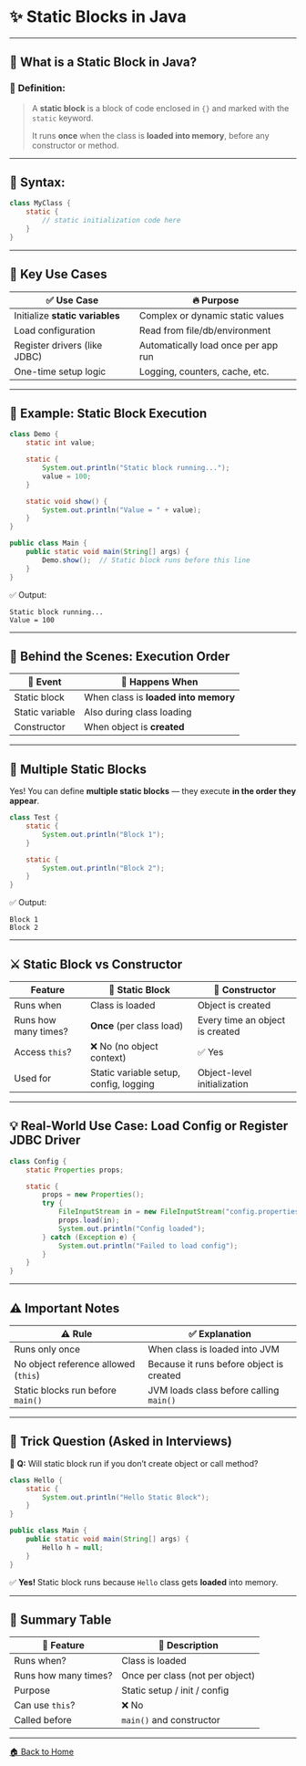 # ✨ Static Blocks in Java

---

## 🧠 What is a Static Block in Java?

### 📌 **Definition:**

> A **static block** is a block of code enclosed in `{}` and marked with the `static` keyword.
> 
> It runs **once** when the class is **loaded into memory**, before any constructor or method.

---

## 🔧 Syntax:

```java
class MyClass {
    static {
        // static initialization code here
    }
}
```

---

## 🎯 Key Use Cases

| ✅ Use Case                      | 🔥 Purpose                          |
| ------------------------------- | ----------------------------------- |
| Initialize **static variables** | Complex or dynamic static values    |
| Load configuration              | Read from file/db/environment       |
| Register drivers (like JDBC)    | Automatically load once per app run |
| One-time setup logic            | Logging, counters, cache, etc.      |

---

## 🔧 Example: Static Block Execution

```java
class Demo {
    static int value;

    static {
        System.out.println("Static block running...");
        value = 100;
    }

    static void show() {
        System.out.println("Value = " + value);
    }
}
```

```java
public class Main {
    public static void main(String[] args) {
        Demo.show();  // Static block runs before this line
    }
}
```

✅ Output:

```
Static block running...
Value = 100
```

---

## 🧠 Behind the Scenes: Execution Order

| 🚀 Event        | 🧠 Happens When                      |
| --------------- | ------------------------------------ |
| Static block    | When class is **loaded into memory** |
| Static variable | Also during class loading            |
| Constructor     | When object is **created**           |

---

## 🔁 Multiple Static Blocks

Yes! You can define **multiple static blocks** — they execute **in the order they appear**.

```java
class Test {
    static {
        System.out.println("Block 1");
    }

    static {
        System.out.println("Block 2");
    }
}
```

✅ Output:

```
Block 1  
Block 2
```

---

## ⚔️ Static Block vs Constructor

| Feature              | 🔷 Static Block                        | 🔶 Constructor                  |
| -------------------- | -------------------------------------- | ------------------------------- |
| Runs when            | Class is loaded                        | Object is created               |
| Runs how many times? | **Once** (per class load)              | Every time an object is created |
| Access `this`?       | ❌ No (no object context)               | ✅ Yes                           |
| Used for             | Static variable setup, config, logging | Object-level initialization     |

---

## 💡 Real-World Use Case: Load Config or Register JDBC Driver

```java
class Config {
    static Properties props;

    static {
        props = new Properties();
        try {
            FileInputStream in = new FileInputStream("config.properties");
            props.load(in);
            System.out.println("Config loaded");
        } catch (Exception e) {
            System.out.println("Failed to load config");
        }
    }
}
```

---

## ⚠️ Important Notes

| ⚠️ Rule                              | ✅ Explanation                            |
| ------------------------------------ | ---------------------------------------- |
| Runs only once                       | When class is loaded into JVM            |
| No object reference allowed (`this`) | Because it runs before object is created |
| Static blocks run before `main()`    | JVM loads class before calling `main()`  |

---

## 🧪 Trick Question (Asked in Interviews)

🧠 **Q:** Will static block run if you don’t create object or call method?

```java
class Hello {
    static {
        System.out.println("Hello Static Block");
    }
}

public class Main {
    public static void main(String[] args) {
        Hello h = null;
    }
}
```

✅ **Yes!** Static block runs because `Hello` class gets **loaded** into memory.

---

## 🏁 Summary Table

| 🔧 Feature           | 📌 Description                  |
| -------------------- | ------------------------------- |
| Runs when?           | Class is loaded                 |
| Runs how many times? | Once per class (not per object) |
| Purpose              | Static setup / init / config    |
| Can use `this`?      | ❌ No                            |
| Called before        | `main()` and constructor        |

---

[🏠 Back to Home](../..)
